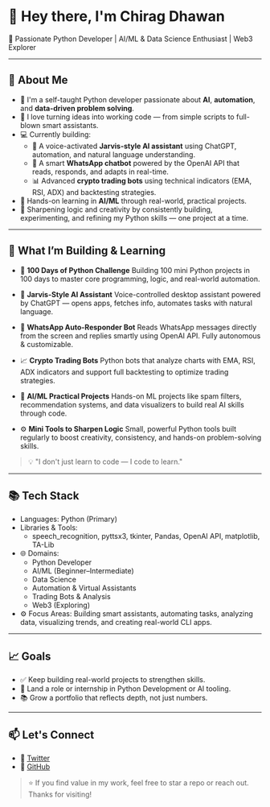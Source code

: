 # 👋 Hey there, I'm Chirag Dhawan

🎯 Passionate Python Developer | AI/ML & Data Science Enthusiast | Web3 Explorer

---

## 🚀 About Me

- 🧠 I'm a self-taught Python developer passionate about **AI**, **automation**, and **data-driven problem solving**.
- 🔧 I love turning ideas into working code — from simple scripts to full-blown smart assistants.
- 💻 Currently building:
  - 🤖 A voice-activated **Jarvis-style AI assistant** using ChatGPT, automation, and natural language understanding.
  - 💬 A smart **WhatsApp chatbot** powered by the OpenAI API that reads, responds, and adapts in real-time.
  - 📊 Advanced **crypto trading bots** using technical indicators (EMA, RSI, ADX) and backtesting strategies.
- 🧪 Hands-on learning in **AI/ML** through real-world, practical projects.
- 🧠 Sharpening logic and creativity by consistently building, experimenting, and refining my Python skills — one project at a time.


---

## 🔧 What I’m Building & Learning

- 🐍 **100 Days of Python Challenge**
  Building 100 mini Python projects in 100 days to master core programming, logic, and real-world automation.

- 🤖 **Jarvis-Style AI Assistant**
  Voice-controlled desktop assistant powered by ChatGPT — opens apps, fetches info, automates tasks with natural language.

- 💬 **WhatsApp Auto-Responder Bot**
  Reads WhatsApp messages directly from the screen and replies smartly using OpenAI API. Fully autonomous & customizable.

- 📈 **Crypto Trading Bots**
  Python bots that analyze charts with EMA, RSI, ADX indicators and support full backtesting to optimize trading strategies.

- 🧠 **AI/ML Practical Projects**
  Hands-on ML projects like spam filters, recommendation systems, and data visualizers to build real AI skills through code.
  
- ⚙️ **Mini Tools to Sharpen Logic**
  Small, powerful Python tools built regularly to boost creativity, consistency, and hands-on problem-solving skills.

> 💡 "I don't just learn to code — I code to learn."

---

## 📚 Tech Stack
- Languages: Python (Primary)
- Libraries & Tools:
  - speech_recognition, pyttsx3, tkinter, Pandas, OpenAI API, matplotlib, TA-Lib
- 🌐 Domains:
  - Python Developer 
  - AI/ML (Beginner–Intermediate)
  - Data Science
  - Automation & Virtual Assistants
  - Trading Bots & Analysis
  - Web3 (Exploring)
- ⚙️ Focus Areas:
Building smart assistants, automating tasks, analyzing data, visualizing trends, and creating real-world CLI apps.

---

## 📈 Goals
- ✅ Keep building real-world projects to strengthen skills.
- 🚀 Land a role or internship in Python Development or AI tooling.
- 📚 Grow a portfolio that reflects depth, not just numbers.

---

## 📫 Let's Connect
- 📧 [Twitter](https://x.com/chiragdhawan07)
- 💼 [GitHub](https://github.com/chiragdhawan07)

> ⭐ If you find value in my work, feel free to star a repo or reach out.
Thanks for visiting!
